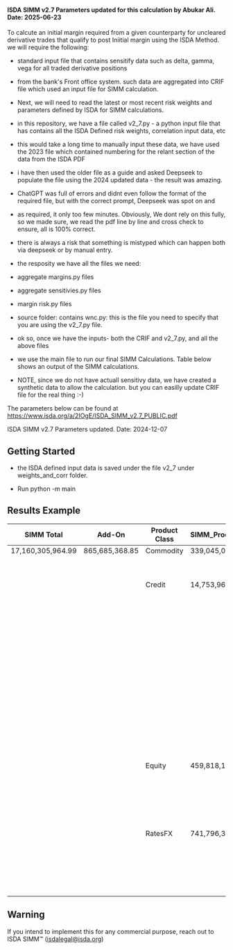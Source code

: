 ####  ISDA SIMM v2.7 Parameters updated for this calculation by Abukar Ali. Date: 2025-06-23

To calcute an initial margin required from a given counterparty for uncleared derivative trades
that qualify to post Iniitial margin using the ISDA Method.  we will require the following: 

- standard input file that contains sensitify data such as delta, gamma, vega for all traded derivative positions
- from the bank's Front office system. such data are aggregated into CRIF file which used an input file for SIMM calculation.
- Next, we will need to read the latest or most recent risk weights and parameters defined by ISDA for SIMM calculations. 
- in this repository, we have a file called v2_7.py - a python input file that has contains all the ISDA Defined risk weights, correlation input data, etc  
- this would take a long time to manually input these data, we have used the 2023 file which contained numbering for the relant section of the data from the ISDA PDF
- i have then used the older file as a guide and asked Deepseek to populate the file using the 2024 updated data - the result was amazing.  
- ChatGPT was full of errors and didnt even follow the format of the required file, but with the correct prompt, Deepseek was spot on and 
- as required, it only too few minutes.  Obviously, We dont rely on this fully, so we made sure, we read the pdf line by line and cross check to ensure, all is 100% correct.  
-  there is always a risk that something is mistyped which can happen both via deepseek or by manual entry.  

 - the resposity we have all the files we need:  

  - aggregate margins.py files
  - aggregate sensitivies.py files
  - margin risk.py files
  - source folder:  contains wnc.py:  this is the file you need to specify that you are using the v2_7.py file. 

 - ok so, once we have the inputs- both the CRIF and v2_7.py, and all the above files 

- we use the main file to run our final SIMM Calculations. Table below shows an output of the SIMM calculations. 

- NOTE, since we do not have actuall sensitivy data, we have created a synthetic data to allow the calculation. but you can easilly update CRIF file for the real thing :-)

The parameters below can be found at https://www.isda.org/a/2IOgE/ISDA_SIMM_v2.7_PUBLIC.pdf

ISDA SIMM v2.7 Parameters updated. Date: 2024-12-07



## Getting Started
  - the ISDA defined input data is saved under the file v2_7 under weights_and_corr folder. 

  - Run python -m main

## Results Example

| SIMM Total         | Add-On         | Product Class | SIMM_ProductClass | Risk Class      | SIMM_RiskClass    | Risk Measure      | Value             |
|--------------------|----------------|---------------|-------------------|-----------------|-------------------|-------------------|-------------------|
| 17,160,305,964.99  | 865,685,368.85 | Commodity     | 339,045,085.73    | Commodity       | 339,045,085.73    | Curvature         | 40,704,987.4      |
|                    |                |               |                   |                 |                   | Delta             | 189,379,973.36    |
|                    |                |               |                   |                 |                   | Vega              | 108,960,124.97    |
|                    |                | Credit        | 14,753,961,065.17 | CreditNonQ      | 12,403,098,591.87 | Curvature         | 37,279.59         |
|                    |                |               |                   |                 |                   | Delta             | 12,401,687,156.64 |
|                    |                |               |                   |                 |                   | Vega              | 1,374,155.64     |
|                    |                |               |                   | CreditQ         | 3,646,291,459.95  | BaseCorr          | 8,222,230.0       |
|                    |                |               |                   |                 |                   | Curvature         | 33,337.56         |
|                    |                |               |                   |                 |                   | Delta             | 3,635,615,442.41  |
|                    |                |               |                   |                 |                   | Vega              | 2,420,449.99     |
|                    |                |               |                   | Equity          | 82,199,370.35     | Curvature         | 0.0               |
|                    |                |               |                   |                 |                   | Delta             | 82,199,370.35     |
|                    |                |               |                   |                 |                   | Vega              | 0.0               |
|                    |                |               |                   | FX              | 7,185,584.22      | Curvature         | 0.0               |
|                    |                |               |                   |                 |                   | Delta             | 7,185,584.22      |
|                    |                |               |                   |                 |                   | Vega              | 0.0               |
|                    |                |               |                   | Rates           | 196,024,739.4     | Curvature         | 0.0               |
|                    |                |               |                   |                 |                   | Delta             | 196,024,739.4     |
|                    |                |               |                   |                 |                   | Vega              | 0.0               |
|                    |                | Equity        | 459,818,122.84    | Equity          | 310,604,063.19    | Curvature         | 13,823,144.02     |
|                    |                |               |                   |                 |                   | Delta             | 199,875,534.81    |
|                    |                |               |                   |                 |                   | Vega              | 96,905,384.36     |
|                    |                |               |                   | Rates           | 318,008,431.48    | Curvature         | 0.0               |
|                    |                |               |                   |                 |                   | Delta             | 318,008,431.48    |
|                    |                |               |                   |                 |                   | Vega              | 0.0               |
|                    |                | RatesFX       | 741,796,322.4     | FX              | 26,212,645.82     | Curvature         | 9,185,361.42      |
|                    |                |               |                   |                 |                   | Delta             | 12,089,717.24     |
|                    |                |               |                   |                 |                   | Vega              | 4,937,567.16      |
|                    |                |               |                   | Rates           | 737,672,355.96    | Curvature         | 1,706.73          |
|                    |                |               |                   |                 |                   | Delta             | 737,650,204.98    |
|                    |                |               |                   |                 |                   | Vega              | 20,444.24         |

## Warning
If you intend to implement this for any commercial purpose, reach out to ISDA SIMM™ (isdalegal@isda.org)